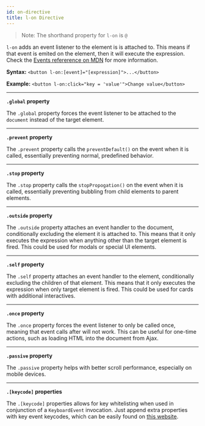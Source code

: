 ```yaml
---
id: on-directive
title: l-on Directive
---
```


> Note: The shorthand property for `l-on` is `@`

`l-on` adds an event listener to the element is is attached to. This means if that event is emited on the element, then it will execute the expression. Check the [Events refererence on MDN](https://developer.mozilla.org/en-US/docs/Web/Events) for more information.

**Syntax:** `<button l-on:[event]="[expression]">...</button>`

**Example:** `<button l-on:click="key = 'value'">Change value</button>`

---

**`.global` property**

The `.global` property forces the event listener to be attached to the `document` instead of the target element.

---

**`.prevent` property**

The `.prevent` property calls the `preventDefault()` on the event when it is called, essentially preventing normal, predefined behavior.

---

**`.stop` property**

The `.stop` property calls the `stopPropogation()` on the event when it is called, essentially preventing bubbling from child elements to parent elements.

---

**`.outside` property**

The `.outside` property attaches an event handler to the document, conditionally excluding the element it is attached to. This means that it only executes the expression when anything other than the target element is fired. This could be used for modals or special UI elements.

---

**`.self` property**

The `.self` property attaches an event handler to the element, conditionally excluding the children of that element. This means that it only executes the expression when only target element is fired. This could be used for cards with additional interactives.

---

**`.once` property**

The `.once` property forces the event listener to only be called once, meaning that event calls after will not work. This can be useful for one-time actions, such as loading HTML into the document from Ajax.

---

**`.passive` property**

The `.passive` property helps with better scroll performance, especially on mobile devices.

---

**`.[keycode]` properties**

The `.[keycode]` properties allows for key whitelisting when used in conjunction of a `KeyboardEvent` invocation. Just append extra properties with key event keycodes, which can be easily found on [this website](http://keycode.info/).
